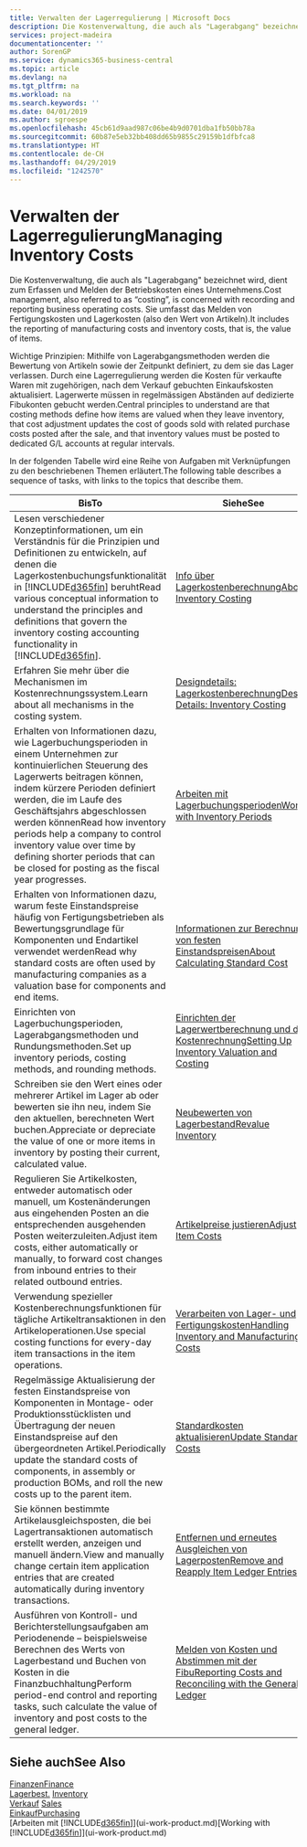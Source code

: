```yaml
---
title: Verwalten der Lagerregulierung | Microsoft Docs
description: Die Kostenverwaltung, die auch als "Lagerabgang" bezeichnet wird, dient zum Erfassen und Melden der Betriebskosten eines Unternehmens. Sie umfasst das Melden von Fertigungskosten und Lagerkosten (also den Wert von Artikeln).
services: project-madeira
documentationcenter: ''
author: SorenGP
ms.service: dynamics365-business-central
ms.topic: article
ms.devlang: na
ms.tgt_pltfrm: na
ms.workload: na
ms.search.keywords: ''
ms.date: 04/01/2019
ms.author: sgroespe
ms.openlocfilehash: 45cb61d9aad987c06be4b9d0701dba1fb50bb78a
ms.sourcegitcommit: 60b87e5eb32bb408dd65b9855c29159b1dfbfca8
ms.translationtype: HT
ms.contentlocale: de-CH
ms.lasthandoff: 04/29/2019
ms.locfileid: "1242570"
---
```

# <a name="managing-inventory-costs"></a><span data-ttu-id="5b60a-104">Verwalten der Lagerregulierung</span><span class="sxs-lookup"><span data-stu-id="5b60a-104">Managing Inventory Costs</span></span>
<span data-ttu-id="5b60a-105">Die Kostenverwaltung, die auch als "Lagerabgang" bezeichnet wird, dient zum Erfassen und Melden der Betriebskosten eines Unternehmens.</span><span class="sxs-lookup"><span data-stu-id="5b60a-105">Cost management, also referred to as “costing”, is concerned with recording and reporting business operating costs.</span></span> <span data-ttu-id="5b60a-106">Sie umfasst das Melden von Fertigungskosten und Lagerkosten (also den Wert von Artikeln).</span><span class="sxs-lookup"><span data-stu-id="5b60a-106">It includes the reporting of manufacturing costs and inventory costs, that is, the value of items.</span></span>   

<span data-ttu-id="5b60a-107">Wichtige Prinzipien: Mithilfe von Lagerabgangsmethoden werden die Bewertung von Artikeln sowie der Zeitpunkt definiert, zu dem sie das Lager verlassen. Durch eine Lagerregulierung werden die Kosten für verkaufte Waren mit zugehörigen, nach dem Verkauf gebuchten Einkaufskosten aktualisiert. Lagerwerte müssen in regelmässigen Abständen auf dedizierte Fibukonten gebucht werden.</span><span class="sxs-lookup"><span data-stu-id="5b60a-107">Central principles to understand are that costing methods define how items are valued when they leave inventory, that cost adjustment updates the cost of goods sold with related purchase costs posted after the sale, and that inventory values must be posted to dedicated G/L accounts at regular intervals.</span></span>

<span data-ttu-id="5b60a-108">In der folgenden Tabelle wird eine Reihe von Aufgaben mit Verknüpfungen zu den beschriebenen Themen erläutert.</span><span class="sxs-lookup"><span data-stu-id="5b60a-108">The following table describes a sequence of tasks, with links to the topics that describe them.</span></span>

|<span data-ttu-id="5b60a-109">**Bis**</span><span class="sxs-lookup"><span data-stu-id="5b60a-109">**To**</span></span>|<span data-ttu-id="5b60a-110">**Siehe**</span><span class="sxs-lookup"><span data-stu-id="5b60a-110">**See**</span></span>|  
|------------|-------------|  
|<span data-ttu-id="5b60a-111">Lesen verschiedener Konzeptinformationen, um ein Verständnis für die Prinzipien und Definitionen zu entwickeln, auf denen die Lagerkostenbuchungsfunktionalität in [!INCLUDE[d365fin](includes/d365fin_md.md)] beruht</span><span class="sxs-lookup"><span data-stu-id="5b60a-111">Read various conceptual information to understand the principles and definitions that govern the inventory costing accounting functionality in [!INCLUDE[d365fin](includes/d365fin_md.md)].</span></span>|[<span data-ttu-id="5b60a-112">Info über Lagerkostenberechnung</span><span class="sxs-lookup"><span data-stu-id="5b60a-112">About Inventory Costing</span></span>](finance-learn-about-costing.md)|  
|<span data-ttu-id="5b60a-113">Erfahren Sie mehr über die Mechanismen im Kostenrechnungssystem.</span><span class="sxs-lookup"><span data-stu-id="5b60a-113">Learn about all mechanisms in the costing system.</span></span>|[<span data-ttu-id="5b60a-114">Designdetails: Lagerkostenberechnung</span><span class="sxs-lookup"><span data-stu-id="5b60a-114">Design Details: Inventory Costing</span></span>](design-details-inventory-costing.md)|
|<span data-ttu-id="5b60a-115">Erhalten von Informationen dazu, wie Lagerbuchungsperioden in einem Unternehmen zur kontinuierlichen Steuerung des Lagerwerts beitragen können, indem kürzere Perioden definiert werden, die im Laufe des Geschäftsjahrs abgeschlossen werden können</span><span class="sxs-lookup"><span data-stu-id="5b60a-115">Read how inventory periods help a company to control inventory value over time by defining shorter periods that can be closed for posting as the fiscal year progresses.</span></span>|[<span data-ttu-id="5b60a-116">Arbeiten mit Lagerbuchungsperioden</span><span class="sxs-lookup"><span data-stu-id="5b60a-116">Work with Inventory Periods</span></span>](finance-how-to-work-with-inventory-periods.md)|
|<span data-ttu-id="5b60a-117">Erhalten von Informationen dazu, warum feste Einstandspreise häufig von Fertigungsbetrieben als Bewertungsgrundlage für Komponenten und Endartikel verwendet werden</span><span class="sxs-lookup"><span data-stu-id="5b60a-117">Read why standard costs are often used by manufacturing companies as a valuation base for components and end items.</span></span>|[<span data-ttu-id="5b60a-118">Informationen zur Berechnung von festen Einstandspreisen</span><span class="sxs-lookup"><span data-stu-id="5b60a-118">About Calculating Standard Cost</span></span>](finance-about-calculating-standard-cost.md)|
|<span data-ttu-id="5b60a-119">Einrichten von Lagerbuchungsperioden, Lagerabgangsmethoden und Rundungsmethoden.</span><span class="sxs-lookup"><span data-stu-id="5b60a-119">Set up inventory periods, costing methods, and rounding methods.</span></span>|[<span data-ttu-id="5b60a-120">Einrichten der Lagerwertberechnung und der Kostenrechnung</span><span class="sxs-lookup"><span data-stu-id="5b60a-120">Setting Up Inventory Valuation and Costing</span></span>](finance-set-up-inventory-valuation-and-costing.md)|
|<span data-ttu-id="5b60a-121">Schreiben sie den Wert eines oder mehrerer Artikel im Lager ab oder bewerten sie ihn neu, indem Sie den aktuellen, berechneten Wert buchen.</span><span class="sxs-lookup"><span data-stu-id="5b60a-121">Appreciate or depreciate the value of one or more items in inventory by posting their current, calculated value.</span></span>|[<span data-ttu-id="5b60a-122">Neubewerten von Lagerbestand</span><span class="sxs-lookup"><span data-stu-id="5b60a-122">Revalue Inventory</span></span>](inventory-how-revalue-inventory.md)|
|<span data-ttu-id="5b60a-123">Regulieren Sie Artikelkosten, entweder automatisch oder manuell, um Kostenänderungen aus eingehenden Posten an die entsprechenden ausgehenden Posten weiterzuleiten.</span><span class="sxs-lookup"><span data-stu-id="5b60a-123">Adjust item costs, either automatically or manually, to forward cost changes from inbound entries to their related outbound entries.</span></span>|[<span data-ttu-id="5b60a-124">Artikelpreise justieren</span><span class="sxs-lookup"><span data-stu-id="5b60a-124">Adjust Item Costs</span></span>](inventory-how-adjust-item-costs.md)|
|<span data-ttu-id="5b60a-125">Verwendung spezieller Kostenberechnungsfunktionen für tägliche Artikeltransaktionen in den Artikeloperationen.</span><span class="sxs-lookup"><span data-stu-id="5b60a-125">Use special costing functions for every-day item transactions in the item operations.</span></span>|[<span data-ttu-id="5b60a-126">Verarbeiten von Lager- und Fertigungskosten</span><span class="sxs-lookup"><span data-stu-id="5b60a-126">Handling Inventory and Manufacturing Costs</span></span>](finance-handle-inventory-and-manufacturing-costs.md)|  
|<span data-ttu-id="5b60a-127">Regelmässige Aktualisierung der festen Einstandspreise von Komponenten in Montage- oder Produktionsstücklisten und Übertragung der neuen Einstandspreise auf den übergeordneten Artikel.</span><span class="sxs-lookup"><span data-stu-id="5b60a-127">Periodically update the standard costs of components, in assembly or production BOMs, and roll the new costs up to the parent item.</span></span>|[<span data-ttu-id="5b60a-128">Standardkosten aktualisieren</span><span class="sxs-lookup"><span data-stu-id="5b60a-128">Update Standard Costs</span></span>](finance-how-to-update-standard-costs.md)|
|<span data-ttu-id="5b60a-129">Sie können bestimmte Artikelausgleichsposten, die bei Lagertransaktionen automatisch erstellt werden, anzeigen und manuell ändern.</span><span class="sxs-lookup"><span data-stu-id="5b60a-129">View and manually change certain item application entries that are created automatically during inventory transactions.</span></span>|[<span data-ttu-id="5b60a-130">Entfernen und erneutes Ausgleichen von Lagerposten</span><span class="sxs-lookup"><span data-stu-id="5b60a-130">Remove and Reapply Item Ledger Entries</span></span>](finance-how-to-remove-and-reapply-item-entries.md)|
|<span data-ttu-id="5b60a-131">Ausführen von Kontroll- und Berichterstellungsaufgaben am Periodenende – beispielsweise Berechnen des Werts von Lagerbestand und Buchen von Kosten in die Finanzbuchhaltung</span><span class="sxs-lookup"><span data-stu-id="5b60a-131">Perform period-end control and reporting tasks, such calculate the value of inventory and post costs to the general ledger.</span></span>|[<span data-ttu-id="5b60a-132">Melden von Kosten und Abstimmen mit der Fibu</span><span class="sxs-lookup"><span data-stu-id="5b60a-132">Reporting Costs and Reconciling with the General Ledger</span></span>](finance-report-costs-and-reconcile-with-the-general-ledger.md)|

## <a name="see-also"></a><span data-ttu-id="5b60a-133">Siehe auch</span><span class="sxs-lookup"><span data-stu-id="5b60a-133">See Also</span></span>  
 [<span data-ttu-id="5b60a-134">Finanzen</span><span class="sxs-lookup"><span data-stu-id="5b60a-134">Finance</span></span>](finance.md)  
 <span data-ttu-id="5b60a-135">[Lagerbest.](inventory-manage-inventory.md) </span><span class="sxs-lookup"><span data-stu-id="5b60a-135">[Inventory](inventory-manage-inventory.md) </span></span>  
 <span data-ttu-id="5b60a-136">[Verkauf](sales-manage-sales.md) </span><span class="sxs-lookup"><span data-stu-id="5b60a-136">[Sales](sales-manage-sales.md) </span></span>  
 [<span data-ttu-id="5b60a-137">Einkauf</span><span class="sxs-lookup"><span data-stu-id="5b60a-137">Purchasing</span></span>](purchasing-manage-purchasing.md)  
 <span data-ttu-id="5b60a-138">[Arbeiten mit [!INCLUDE[d365fin](includes/d365fin_md.md)]](ui-work-product.md)</span><span class="sxs-lookup"><span data-stu-id="5b60a-138">[Working with [!INCLUDE[d365fin](includes/d365fin_md.md)]](ui-work-product.md)</span></span>
